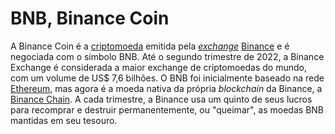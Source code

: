 # BNB, Binance Coin

A Binance Coin é a [criptomoeda](Criptomoedas.md) emitida pela [_exchange_](Exchange.md) [Binance](Binance.md) e é negociada com o símbolo BNB. Até o segundo trimestre de 2022, a Binance Exchange é considerada a maior exchange de criptomoedas do mundo, com um volume de US$ 7,6 bilhões. O BNB foi inicialmente baseado na rede [Ethereum](Ethereum.md), mas agora é a moeda nativa da própria _blockchain_ da Binance, a [Binance Chain](Binance%20Chain.md). A cada trimestre, a Binance usa um quinto de seus lucros para recomprar e destruir permanentemente, ou "queimar", as moedas BNB mantidas em seu tesouro.
